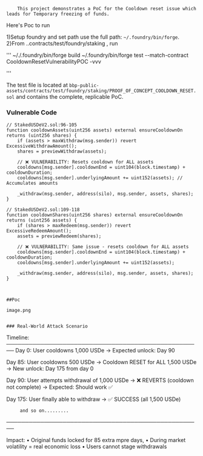   
        This project demonstrates a PoC for the Cooldown reset issue which leads for Temporary freezing of funds.


Here's Poc to run 

1)Setup foundry and set path use the full path: `~/.foundry/bin/forge`.
2}From ..contracts/test/foundry/staking , run

'''
~/./.foundry/bin/forge build
~/.foundry/bin/forge test --match-contract CooldownResetVulnerabilityPOC -vvv

'''

The test file is located at `bbp-public-assets/contracts/test/foundry/staking/PROOF_OF_CONCEPT_COOLDOWN_RESET.sol` and contains the complete, replicable PoC.


### Vulnerable Code

```solidity
// StakedUSDeV2.sol:96-105
function cooldownAssets(uint256 assets) external ensureCooldownOn returns (uint256 shares) {
    if (assets > maxWithdraw(msg.sender)) revert ExcessiveWithdrawAmount();
    shares = previewWithdraw(assets);
    
    // ❌ VULNERABILITY: Resets cooldown for ALL assets
    cooldowns[msg.sender].cooldownEnd = uint104(block.timestamp) + cooldownDuration;
    cooldowns[msg.sender].underlyingAmount += uint152(assets); // Accumulates amounts
    
    _withdraw(msg.sender, address(silo), msg.sender, assets, shares);
}

// StakedUSDeV2.sol:109-118
function cooldownShares(uint256 shares) external ensureCooldownOn returns (uint256 assets) {
    if (shares > maxRedeem(msg.sender)) revert ExcessiveRedeemAmount();
    assets = previewRedeem(shares);
    
    // ❌ VULNERABILITY: Same issue - resets cooldown for ALL assets
    cooldowns[msg.sender].cooldownEnd = uint104(block.timestamp) + cooldownDuration;
    cooldowns[msg.sender].underlyingAmount += uint152(assets);
    
    _withdraw(msg.sender, address(silo), msg.sender, assets, shares);
}



##Poc

image.png


### Real-World Attack Scenario

```
Timeline:
────────────────────────────────────────────────────
Day 0:   User cooldowns 1,000 USDe 
         → Expected unlock: Day 90
         
Day 85:  User cooldowns 500 USDe
         → Cooldown RESET for ALL 1,500 USDe
         → New unlock: Day 175 from day 0
         
Day 90:  User attempts withdrawal of 1,000 USDe
         → ❌ REVERTS (cooldown not complete)
         → Expected: Should work ✅
         
Day 175: User finally able to withdraw
         → ✅ SUCCESS (all 1,500 USDe)

         and so on.........
────────────────────────────────────────────────────


Impact:
• Original funds locked for 85 extra mpre days,
• During market volatility = real economic loss
• Users cannot stage withdrawals
